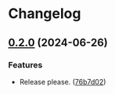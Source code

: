 # Changelog

## [0.2.0](https://github.com/release-engineering/ASGI-Middlewares/compare/v0.1.0...v0.2.0) (2024-06-26)


### Features

* Release please. ([76b7d02](https://github.com/release-engineering/ASGI-Middlewares/commit/76b7d02de744c80e302f5e7528dce9c68c3c4d57))
